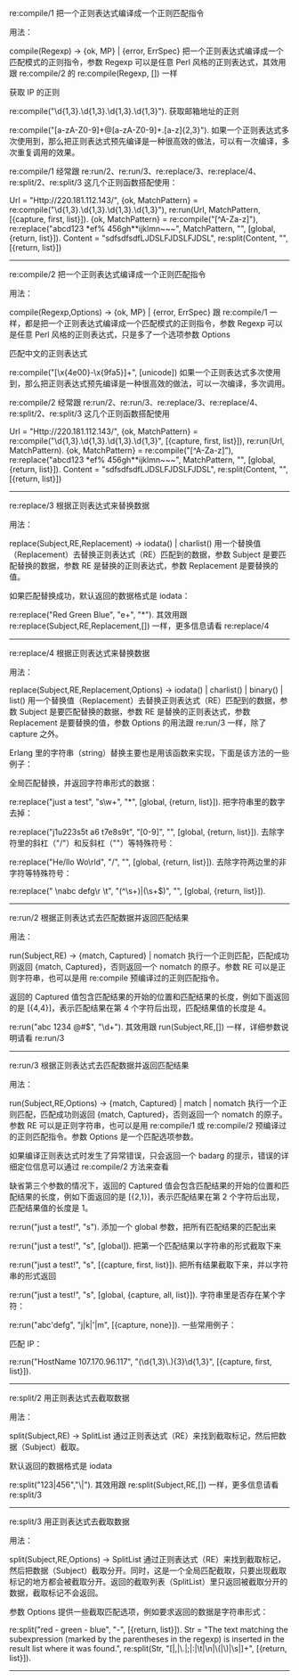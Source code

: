 re:compile/1
把一个正则表达式编译成一个正则匹配指令

用法：

compile(Regexp) -> {ok, MP} | {error, ErrSpec}
把一个正则表达式编译成一个匹配模式的正则指令，参数 Regexp 可以是任意 Perl 风格的正则表达式，其效用跟 re:compile/2 的 re:compile(Regexp, []) 一样

获取 IP 的正则

re:compile("\\d{1,3}\.\\d{1,3}\.\\d{1,3}\.\\d{1,3}").
获取邮箱地址的正则

re:compile("[a-zA-Z0-9]+@[a-zA-Z0-9]+\.[a-z]{2,3}").
如果一个正则表达式多次使用到，那么把正则表达式预先编译是一种很高效的做法，可以有一次编译，多次重复调用的效果。

re:compile/1 经常跟 re:run/2、re:run/3、re:replace/3、re:replace/4、re:split/2、re:split/3 这几个正则函数搭配使用：

Url = "Http://220.181.112.143/",
{ok, MatchPattern} = re:compile("\\d{1,3}\.\\d{1,3}\.\\d{1,3}\.\\d{1,3}"),
re:run(Url, MatchPattern, [{capture, first, list}]).
{ok, MatchPattern} = re:compile("[^A-Za-z]"),
re:replace("abcd123 *ef% 456gh**ijklmn~~~", MatchPattern, "", [global, {return, list}]).
Content = "sdfsdfsdfLJDSLFJDSLFJDSL",
re:split(Content, "", [{return, list}])

----------
re:compile/2
把一个正则表达式编译成一个正则匹配指令

用法：

compile(Regexp,Options) -> {ok, MP} | {error, ErrSpec}
跟 re:compile/1 一样，都是把一个正则表达式编译成一个匹配模式的正则指令，参数 Regexp 可以是任意 Perl 风格的正则表达式，只是多了一个选项参数 Options

匹配中文的正则表达式

re:compile("[\x{4e00}-\x{9fa5}]+", [unicode])
如果一个正则表达式多次使用到，那么把正则表达式预先编译是一种很高效的做法，可以一次编译，多次调用。

re:compile/2 经常跟 re:run/2、re:run/3、re:replace/3、re:replace/4、re:split/2、re:split/3 这几个正则函数搭配使用

Url = "Http://220.181.112.143/",
{ok, MatchPattern} = re:compile("\\d{1,3}\.\\d{1,3}\.\\d{1,3}\.\\d{1,3}", [{capture, first, list}]),
re:run(Url, MatchPattern).
{ok, MatchPattern} = re:compile("[^A-Za-z]"),
re:replace("abcd123 *ef% 456gh**ijklmn~~~", MatchPattern, "", [global, {return, list}]).
Content = "sdfsdfsdfLJDSLFJDSLFJDSL",
re:split(Content, "", [{return, list}])

----------
re:replace/3
根据正则表达式来替换数据

用法：

replace(Subject,RE,Replacement) -> iodata() | charlist()
用一个替换值（Replacement）去替换正则表达式（RE）匹配到的数据，参数 Subject 是要匹配替换的数据，参数 RE 是替换的正则表达式，参数 Replacement 是要替换的值。

如果匹配替换成功，默认返回的数据格式是 iodata：

re:replace("Red Green Blue", "e+", "*").
其效用跟 re:replace(Subject,RE,Replacement,[]) 一样，更多信息请看 re:replace/4

----------
re:replace/4
根据正则表达式来替换数据

用法：

replace(Subject,RE,Replacement,Options) -> iodata() | charlist() | binary() | list()
用一个替换值（Replacement）去替换正则表达式（RE）匹配到的数据，参数 Subject 是要匹配替换的数据，参数 RE 是替换的正则表达式，参数 Replacement 是要替换的值，参数 Options 的用法跟 re:run/3 一样，除了 capture 之外。

Erlang 里的字符串（string）替换主要也是用该函数来实现，下面是该方法的一些例子：

全局匹配替换，并返回字符串形式的数据：

re:replace("just a test", "s\\w+", "*", [global, {return, list}]).
把字符串里的数字去掉：

re:replace("j1u223s5t a6 t7e8s9t", "[0-9]", "", [global, {return, list}]).
去除字符里的斜杠（"/"）和反斜杠（"\"）等特殊符号：

re:replace("He/llo Wo\rld", "\/", "", [global, {return, list}]).
去除字符两边里的非字符等特殊符号：

re:replace(" \nabc defg\r \t", "(^\\s+)|(\\s+$)", "", [global, {return, list}]).

----------
re:run/2
根据正则表达式去匹配数据并返回匹配结果

用法：

run(Subject,RE) -> {match, Captured} | nomatch
执行一个正则匹配，匹配成功则返回 {match, Captured}，否则返回一个 nomatch 的原子。参数 RE 可以是正则字符串，也可以是用 re:compile 预编译过的正则匹配指令。

返回的 Captured 值包含匹配结果的开始的位置和匹配结果的长度，例如下面返回的是 [{4,4}]，表示匹配结果在第 4 个字符后出现，匹配结果值的长度是 4。

re:run("abc 1234 @#$", "\\d+").
其效用跟 run(Subject,RE,[]) 一样，详细参数说明请看 re:run/3

----------
re:run/3
根据正则表达式去匹配数据并返回匹配结果

用法：

run(Subject,RE,Options) -> {match, Captured} | match | nomatch
执行一个正则匹配，匹配成功则返回 {match, Captured}，否则返回一个 nomatch 的原子。参数 RE 可以是正则字符串，也可以是用 re:compile/1 或 re:compile/2 预编译过的正则匹配指令。参数 Options 是一个匹配选项参数。

如果编译正则表达式时发生了异常错误，只会返回一个 badarg 的提示，错误的详细定位信息可以通过 re:compile/2 方法来查看

缺省第三个参数的情况下，返回的 Captured 值会包含匹配结果的开始的位置和匹配结果的长度，例如下面返回的是 [{2,1}]，表示匹配结果在第 2 个字符后出现，匹配结果值的长度是 1。

re:run("just a test!", "s").
添加一个 global 参数，把所有匹配结果的匹配出来

re:run("just a test!", "s", [global]).
把第一个匹配结果以字符串的形式截取下来

re:run("just a test!", "s", [{capture, first, list}]).
把所有结果截取下来，并以字符串的形式返回

re:run("just a test!", "s", [global, {capture, all, list}]).
字符串里是否存在某个字符：

re:run("abc'defg", "j|k|'|m", [{capture, none}]).
一些常用例子：

匹配 IP：

re:run("HostName                    107.170.96.117", "(\\d{1,3}\\.){3}\\d{1,3}", [{capture, first, list}]).

----------
re:split/2
用正则表达式去截取数据

用法：

split(Subject,RE) -> SplitList
通过正则表达式（RE）来找到截取标记，然后把数据（Subject）截取。

默认返回的数据格式是 iodata

re:split("123|456","\\|"). 
其效用跟 re:split(Subject,RE,[]) 一样，更多信息请看 re:split/3

----------
re:split/3
用正则表达式去截取数据

用法：

split(Subject,RE,Options) -> SplitList
通过正则表达式（RE）来找到截取标记，然后把数据（Subject）截取分开。同时，这是一个全局匹配截取，只要出现截取标记的地方都会被截取分开。返回的截取列表（SplitList）里只返回被截取分开的数据，截取标记不会返回。

参数 Options 提供一些截取匹配选项，例如要求返回的数据是字符串形式：

re:split("red - green - blue", "-", [{return, list}]).
Str = "The text matching the subexpression (marked by the parentheses in the regexp) is inserted in the result list where it was found.",
re:split(Str, "[|,|\\.|;|:|\\t|\\n|\\(|\\)|\\s|]+", [{return, list}]).

----------
